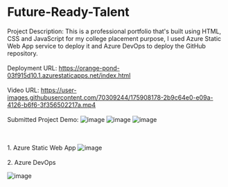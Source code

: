 # Future-Ready-Talent
Project Description: This is a professional portfolio that's built using HTML, CSS and JavaScript for my college placement purpose, I used Azure Static Web App service to deploy it and Azure DevOps to deploy the GitHub repository.
<br/><br/>
Deployment URL: https://orange-pond-03f915d10.1.azurestaticapps.net/index.html
<br/><br/>
Video URL: 
https://user-images.githubusercontent.com/70309244/175908178-2b9c64e0-e09a-4126-b6f6-3f356502217a.mp4
<br/><br/>
Submitted Project Demo:
![image](https://user-images.githubusercontent.com/70309244/175908724-c3f6e896-4597-4130-b876-d3c1ed6d1661.png)
![image](https://user-images.githubusercontent.com/70309244/175908847-8f7f8822-8279-40b9-bfa3-d65f3e3dd822.png)
![image](https://user-images.githubusercontent.com/70309244/175908895-42bf3ad1-d146-4d93-96fa-3247f2e45930.png)

<br/><br/>1. Azure Static Web App
![image](https://user-images.githubusercontent.com/70309244/174634392-1ea1cef5-ce59-4327-a195-ad27a8c0c8ba.png)
<br/><br/>
2. Azure DevOps

![image](https://user-images.githubusercontent.com/70309244/175241597-7ba48303-e97a-478d-9945-57f9a192b96a.png)

